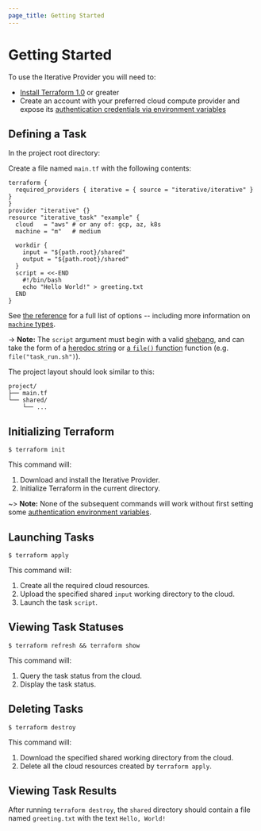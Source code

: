 ```yaml
---
page_title: Getting Started
---
```


# Getting Started

To use the Iterative Provider you will need to:

- [Install Terraform 1.0](https://learn.hashicorp.com/tutorials/terraform/install-cli#install-terraform) or greater
- Create an account with your preferred cloud compute provider and expose its [authentication credentials via environment variables](https://registry.terraform.io/providers/iterative/iterative/latest/docs#authentication)

## Defining a Task

In the project root directory:

Create a file named `main.tf` with the following contents:

```hcl
terraform {
  required_providers { iterative = { source = "iterative/iterative" } }
}
provider "iterative" {}
resource "iterative_task" "example" {
  cloud   = "aws" # or any of: gcp, az, k8s
  machine = "m"   # medium

  workdir {
    input = "${path.root}/shared"
    output = "${path.root}/shared"
  }
  script = <<-END
    #!/bin/bash
    echo "Hello World!" > greeting.txt
  END
}
```

See [the reference](https://registry.terraform.io/providers/iterative/iterative/latest/docs/resources/task) for a full list of options -- including more information on [`machine` types](https://registry.terraform.io/providers/iterative/iterative/latest/docs/resources/task#machine-type).

-> **Note:** The `script` argument must begin with a valid [shebang](<https://en.wikipedia.org/wiki/Shebang_(Unix)>), and can take the form of a [heredoc string](https://www.terraform.io/docs/language/expressions/strings.html#heredoc-strings) or [a `file()` function](https://www.terraform.io/docs/language/functions/file.html) function (e.g. `file("task_run.sh")`).

The project layout should look similar to this:

```
project/
├── main.tf
└── shared/
    └── ...
```

## Initializing Terraform

```console
$ terraform init
```

This command will:

1. Download and install the Iterative Provider.
2. Initialize Terraform in the current directory.

~> **Note:** None of the subsequent commands will work without first setting some [authentication environment variables](https://registry.terraform.io/providers/iterative/iterative/latest/docs#authentication).

## Launching Tasks

```console
$ terraform apply
```

This command will:

1. Create all the required cloud resources.
2. Upload the specified shared `input` working directory to the cloud.
3. Launch the task `script`.

## Viewing Task Statuses

```console
$ terraform refresh && terraform show
```

This command will:

1. Query the task status from the cloud.
2. Display the task status.

## Deleting Tasks

```console
$ terraform destroy
```

This command will:

1. Download the specified shared working directory from the cloud.
2. Delete all the cloud resources created by `terraform apply`.

## Viewing Task Results

After running `terraform destroy`, the `shared` directory should contain a file named `greeting.txt` with the text `Hello, World!`
